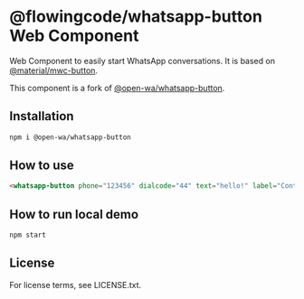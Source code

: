 # @flowingcode/whatsapp-button Web Component

Web Component to easily start WhatsApp conversations. It is based on [@material/mwc-button](https://github.com/material-components/material-components-web-components#readme). 

This component is a fork of [@open-wa/whatsapp-button](https://github.com/open-wa/whatsapp-button).

## Installation

```bash
npm i @open-wa/whatsapp-button
```

## How to use
```html
<whatsapp-button phone="123456" dialcode="44" text="hello!" label="Contact Us!"></whatsapp-button>
```

## How to run local demo 

```bash
npm start
```

## License
For license terms, see LICENSE.txt.
